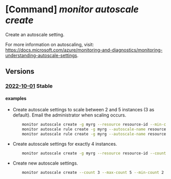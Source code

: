 # [Command] _monitor autoscale create_

Create an autoscale setting.

For more information on autoscaling, visit: https://docs.microsoft.com/azure/monitoring-and-diagnostics/monitoring-understanding-autoscale-settings.

## Versions

### [2022-10-01](/Resources/mgmt-plane/L3N1YnNjcmlwdGlvbnMve30vcmVzb3VyY2Vncm91cHMve30vcHJvdmlkZXJzL21pY3Jvc29mdC5pbnNpZ2h0cy9hdXRvc2NhbGVzZXR0aW5ncy97fQ==/2022-10-01.xml) **Stable**

<!-- mgmt-plane /subscriptions/{}/resourcegroups/{}/providers/microsoft.insights/autoscalesettings/{} 2022-10-01 -->

#### examples

- Create autoscale settings to scale between 2 and 5 instances (3 as default). Email the administrator when scaling occurs.
    ```bash
        monitor autoscale create -g myrg --resource resource-id --min-count 2 --max-count 5 \ --count 3 --email-administrator
        monitor autoscale rule create -g myrg --autoscale-name resource-name --scale out 1 \ --condition "Percentage CPU > 75 avg 5m"
        monitor autoscale rule create -g myrg --autoscale-name resource-name --scale in 1 \ --condition "Percentage CPU < 25 avg 5m"
    ```

- Create autoscale settings for exactly 4 instances.
    ```bash
        monitor autoscale create -g myrg --resource resource-id --count 4
    ```

- Create new autoscale settings.
    ```bash
        monitor autoscale create --count 3 --max-count 5 --min-count 2 --name MyAutoscaleSettings --resource myScaleSet --resource-group MyResourceGroup --resource-type Microsoft.Compute/virtualMachineScaleSets
    ```
